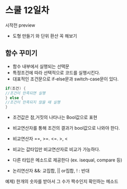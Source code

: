 # 스쿨 12일차
시작전 preview
- 도형 만들기 와 단위 환산 꼭 해보기

## 함수 꾸미기
- 함수 내부에서 실행되는 선택문
- 특정조건에 따라 선택적으로 코드를 실행시킨다.
- 대표적인 조건문으로 if-else문과 switch-case문이 있다.

```Objective-C
if(조건) {
//조건이 만족되면 실행
} else {
//조건이 만족되지 않을 때 실행
}
```

* 조건값은 참,거짓의 나타나는 Bool값으로 표현
* 비교연산자를 통해 조건의 결과가 bool값으로 나와야 한다.
* 비교연산자 ==, >=. <=. >, <
* 비교는 값타입만 비교연산자로 비교가 가능하다.
* 다른 타입은 메소드로 제공한다 (ex. isequal, compare 등)

* 논리연산자 &&: 교집합, || or집합, ! : 반대

예제) 한개의 숫자를 받아서 그 수가 짝수인지 확인하는 메소드
